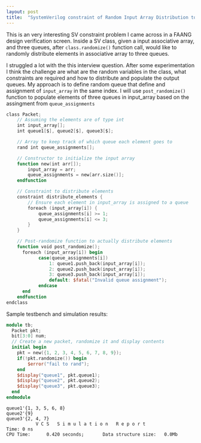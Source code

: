 ```yaml
---
layout: post
title:  "SystemVerilog constraint of Random Input Array Distribution to Queues"
---
```


This is an very interesting SV constraint problem I came across in a FAANG design verification screen. Inside a SV class, given a input associative array, and three queues, after `class.randomize()` function call, would like to randomly distribute elements in  associative array to three queues. 

I struggled a lot with the this interview question. After some experimentation I think the challenge are what are the random variables in the class, what constraints are required and how to distribute and populate the output queues. 
My approach is to define random queue that define and assignment of `input_array` in the same index. I will use `post_randomize()` function to populate elements of three queues in input_array based on the assingment from `queue_assignments`

```verilog
class Packet;
    // Assuming the elements are of type int
    int input_array[];
    int queue1[$], queue2[$], queue3[$];

    // Array to keep track of which queue each element goes to
    rand int queue_assignments[];

    // Constructor to initialize the input array
    function new(int arr[]);
        input_array = arr;
        queue_assignments = new[arr.size()];
    endfunction

    // Constraint to distribute elements
    constraint distribute_elements {
        // Ensure each element in input_array is assigned to a queue
        foreach (input_array[i]) {
            queue_assignments[i] >= 1;
            queue_assignments[i] <= 3;
        }
    }

    // Post-randomize function to actually distribute elements
    function void post_randomize();
      foreach (input_array[i]) begin
            case(queue_assignments[i])
                1: queue1.push_back(input_array[i]);
                2: queue2.push_back(input_array[i]);
                3: queue3.push_back(input_array[i]);
                default: $fatal("Invalid queue assignment");
            endcase
      end
    endfunction
endclass
```

Sample testbench and simulation results:
```verilog
module tb;
  Packet pkt;
  bit[3:0] num;
  // Create a new packet, randomize it and display contents
  initial begin
    pkt = new({1, 2, 3, 4, 5, 6, 7, 8, 9});
    if(!pkt.randomize()) begin
        $error("fail to rand");
    end
    $display("queue1", pkt.queue1);
    $display("queue2", pkt.queue2);
    $display("queue3", pkt.queue3);
  end 
endmodule
```

```
queue1'{1, 3, 5, 6, 8} 
queue2'{9} 
queue3'{2, 4, 7} 
           V C S   S i m u l a t i o n   R e p o r t 
Time: 0 ns
CPU Time:      0.420 seconds;       Data structure size:   0.0Mb
```